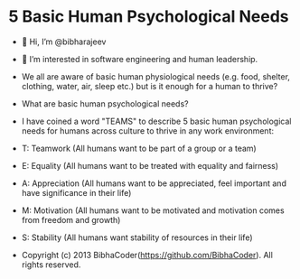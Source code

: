 5 Basic Human Psychological Needs
=================================
- 👋 Hi, I’m @bibharajeev
- 👀 I’m interested in software engineering and human leadership.
- We all are aware of basic human physiological needs (e.g. food, shelter, clothing, water, air, sleep etc.) but is it enough for a human to thrive?
- What are basic human psychological needs?
- I have coined a word "TEAMS" to describe 5 basic human psychological needs for humans across culture to thrive in any work environment:

-   T: Teamwork (All humans want to be part of a group or a team)
-   E: Equality (All humans want to be treated with equality and fairness)
-   A: Appreciation (All humans want to be appreciated, feel important and have significance in their life)
-   M: Motivation (All humans want to be motivated and motivation comes from freedom and growth)
-   S: Stability (All humans want stability of resources in their life)

* Copyright (c) 2013 BibhaCoder(https://github.com/BibhaCoder). All rights reserved.

<!---
bibha is a ✨ special ✨ repository because its `README.md` (this file) appears on your GitHub profile.
You can click the Preview link to take a look at your changes.
--->
